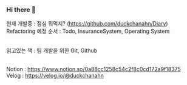 

### Hi there 👋

현재 개발중 : 점심 뭐먹지? (https://github.com/duckchanahn/Diary) <br>
Refactoring 예정 순서 : Todo, InsuranceSystem, Operating System <br>

<br>
읽고있는 책 : 팀 개발을 위한 Git, Github  <br>
<br>

Notion : https://www.notion.so/0a88cc1258c54c2f8c0cd172a9f18375 <br>
Velog : https://velog.io/@duckchanahn

<!--
**duckchanahn/duckchanahn** is a ✨ _special_ ✨ repository because its `README.md` (this file) appears on your GitHub profile.
